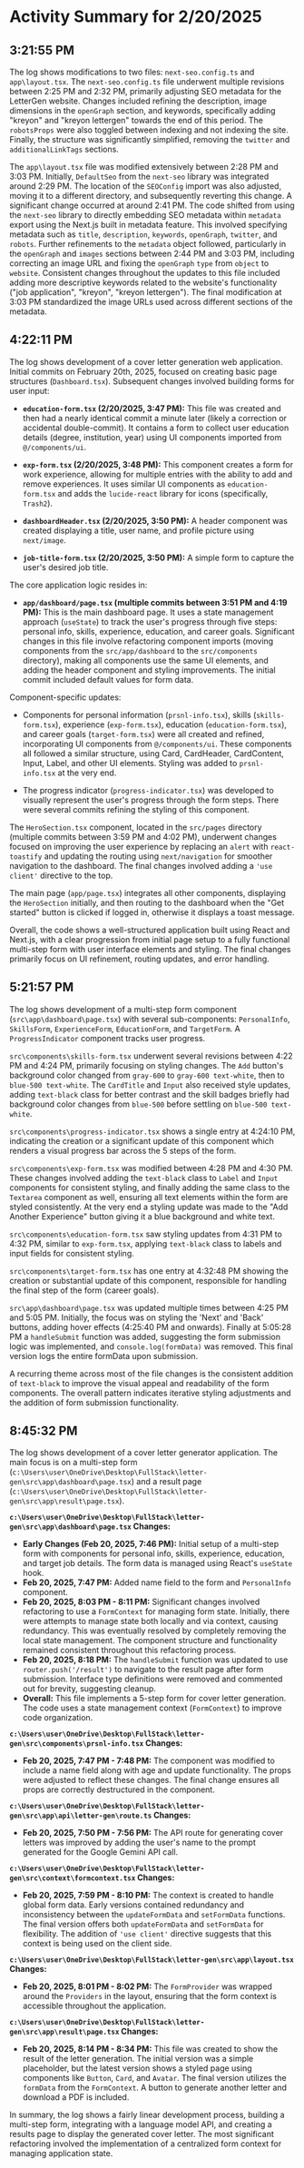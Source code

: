 # Activity Summary for 2/20/2025

## 3:21:55 PM
The log shows modifications to two files: `next-seo.config.ts` and `app\layout.tsx`.  The `next-seo.config.ts` file underwent multiple revisions between 2:25 PM and 2:32 PM, primarily adjusting SEO metadata for the LetterGen website.  Changes included refining the description, image dimensions in the `openGraph` section, and keywords, specifically adding "kreyon" and "kreyon lettergen" towards the end of this period.  The `robotsProps` were also toggled between indexing and not indexing the site. Finally, the structure was significantly simplified, removing the `twitter` and `additionalLinkTags` sections.

The `app\layout.tsx` file was modified extensively between 2:28 PM and 3:03 PM. Initially,  `DefaultSeo` from the `next-seo` library was integrated around 2:29 PM.  The location of the `SEOConfig` import was also adjusted, moving it to a different directory, and subsequently reverting this change.  A significant change occurred at around 2:41 PM.  The code shifted from using the `next-seo` library to directly embedding SEO metadata within `metadata` export using the Next.js built in metadata feature. This involved specifying metadata such as `title`, `description`, `keywords`, `openGraph`, `twitter`, and `robots`.  Further refinements to the `metadata` object followed, particularly in the `openGraph` and `images` sections between 2:44 PM and 3:03 PM, including correcting an image URL and fixing the `openGraph` `type` from `object` to `website`. Consistent changes throughout the updates to this file included adding more descriptive keywords related to the website's functionality ("job application", "kreyon", "kreyon lettergen").  The final modification at 3:03 PM standardized the image URLs used across different sections of the metadata.


## 4:22:11 PM
The log shows development of a cover letter generation web application.  Initial commits on February 20th, 2025, focused on creating basic page structures (`Dashboard.tsx`). Subsequent changes involved building forms for user input:

* **`education-form.tsx` (2/20/2025, 3:47 PM):**  This file was created and then had a nearly identical commit a minute later (likely a correction or accidental double-commit).  It contains a form to collect user education details (degree, institution, year) using UI components imported from `@/components/ui`.

* **`exp-form.tsx` (2/20/2025, 3:48 PM):** This component creates a form for work experience, allowing for multiple entries with the ability to add and remove experiences.  It uses similar UI components as `education-form.tsx` and adds the `lucide-react` library for icons (specifically, `Trash2`).

* **`dashboardHeader.tsx` (2/20/2025, 3:50 PM):** A header component was created displaying a title, user name, and profile picture using `next/image`.

* **`job-title-form.tsx` (2/20/2025, 3:50 PM):**  A simple form to capture the user's desired job title.

The core application logic resides in:

* **`app/dashboard/page.tsx` (multiple commits between 3:51 PM and 4:19 PM):** This is the main dashboard page.  It uses a state management approach (`useState`) to track the user's progress through five steps: personal info, skills, experience, education, and career goals.  Significant changes in this file involve refactoring component imports (moving components from the `src/app/dashboard` to the `src/components` directory), making all components use the same UI elements, and adding the header component and styling improvements. The initial commit included default values for form data.


Component-specific updates:

* Components for personal information (`prsnl-info.tsx`), skills (`skills-form.tsx`), experience (`exp-form.tsx`), education (`education-form.tsx`), and career goals (`target-form.tsx`) were all created and refined, incorporating UI components from `@/components/ui`.  These components all followed a similar structure, using Card, CardHeader, CardContent, Input, Label, and other UI elements.  Styling was added to `prsnl-info.tsx` at the very end.

* The progress indicator (`progress-indicator.tsx`) was developed to visually represent the user's progress through the form steps.  There were several commits refining the styling of this component.


The `HeroSection.tsx` component, located in the `src/pages` directory (multiple commits between 3:59 PM and 4:02 PM), underwent changes focused on improving the user experience by replacing an `alert` with `react-toastify` and updating the routing using `next/navigation`  for smoother navigation to the dashboard.  The final changes involved adding a `'use client'` directive to the top.


The main page (`app/page.tsx`) integrates all other components, displaying the `HeroSection` initially, and then routing to the dashboard when the "Get started" button is clicked if logged in, otherwise it displays a toast message.


Overall, the code shows a well-structured application built using React and Next.js, with a clear progression from initial page setup to a fully functional multi-step form with user interface elements and styling.  The final changes primarily focus on UI refinement, routing updates, and error handling.


## 5:21:57 PM
The log shows development of a multi-step form component (`src\app\dashboard\page.tsx`) with several sub-components: `PersonalInfo`, `SkillsForm`, `ExperienceForm`, `EducationForm`, and `TargetForm`.  A `ProgressIndicator` component tracks user progress.


`src\components\skills-form.tsx` underwent several revisions between 4:22 PM and 4:24 PM, primarily focusing on styling changes. The `Add` button's background color changed from `gray-600` to `gray-600 text-white`, then to `blue-500 text-white`. The `CardTitle` and `Input` also received style updates, adding `text-black` class for better contrast and the skill badges briefly had background color changes from `blue-500` before settling on `blue-500 text-white`.

`src\components\progress-indicator.tsx` shows a single entry at 4:24:10 PM, indicating the creation or a significant update of this component which renders a visual progress bar across the 5 steps of the form.

`src\components\exp-form.tsx` was modified between 4:28 PM and 4:30 PM.  These changes involved adding the `text-black` class to `Label` and `Input` components for consistent styling, and finally adding the same class to the `Textarea` component as well, ensuring all text elements within the form are styled consistently. At the very end a styling update was made to the "Add Another Experience" button giving it a blue background and white text.

`src\components\education-form.tsx` saw styling updates from 4:31 PM to 4:32 PM, similar to `exp-form.tsx`, applying `text-black` class to labels and input fields for consistent styling.

`src\components\target-form.tsx` has one entry at 4:32:48 PM showing the creation or substantial update of this component, responsible for handling the final step of the form (career goals).

`src\app\dashboard\page.tsx`  was updated multiple times between 4:25 PM and 5:05 PM. Initially, the focus was on styling the 'Next' and 'Back' buttons, adding hover effects (4:25:40 PM and onwards).  Finally at 5:05:28 PM a `handleSubmit` function was added, suggesting the form submission logic was implemented, and `console.log(formData)` was removed. This final version logs the entire formData upon submission.


A recurring theme across most of the file changes is the consistent addition of `text-black` to improve the visual appeal and readability of the form components. The overall pattern indicates iterative styling adjustments and the addition of form submission functionality.


## 8:45:32 PM
The log shows development of a cover letter generator application.  The main focus is on a multi-step form (`c:\Users\user\OneDrive\Desktop\FullStack\letter-gen\src\app\dashboard\page.tsx`) and a result page (`c:\Users\user\OneDrive\Desktop\FullStack\letter-gen\src\app\result\page.tsx`).

**`c:\Users\user\OneDrive\Desktop\FullStack\letter-gen\src\app\dashboard\page.tsx` Changes:**

*   **Early Changes (Feb 20, 2025, 7:46 PM):** Initial setup of a multi-step form with components for personal info, skills, experience, education, and target job details.  The form data is managed using React's `useState` hook.
*   **Feb 20, 2025, 7:47 PM:** Added name field to the form and `PersonalInfo` component.
*   **Feb 20, 2025, 8:03 PM - 8:11 PM:**  Significant changes involved refactoring to use a `FormContext` for managing form state.  Initially, there were attempts to manage state both locally and via context, causing redundancy. This was eventually resolved by completely removing the local state management.  The component structure and functionality remained consistent throughout this refactoring process.
*   **Feb 20, 2025, 8:18 PM:**  The `handleSubmit` function was updated to use `router.push('/result')` to navigate to the result page after form submission.  Interface type definitions were removed and commented out for brevity, suggesting cleanup.
*   **Overall:** This file implements a 5-step form for cover letter generation. The code uses a state management context (`FormContext`) to improve code organization.


**`c:\Users\user\OneDrive\Desktop\FullStack\letter-gen\src\components\prsnl-info.tsx` Changes:**

*   **Feb 20, 2025, 7:47 PM - 7:48 PM:**  The component was modified to include a name field along with age and update functionality.  The props were adjusted to reflect these changes.  The final change ensures all props are correctly destructured in the component.


**`c:\Users\user\OneDrive\Desktop\FullStack\letter-gen\src\app\api\letter-gen\route.ts` Changes:**

*   **Feb 20, 2025, 7:50 PM - 7:56 PM:**  The API route for generating cover letters was improved by adding the user's name to the prompt generated for the Google Gemini API call.


**`c:\Users\user\OneDrive\Desktop\FullStack\letter-gen\src\context\formcontext.tsx` Changes:**

*   **Feb 20, 2025, 7:59 PM - 8:10 PM:** The context is created to handle global form data.  Early versions contained redundancy and inconsistency between the `updateFormData` and `setFormData` functions. The final version offers both `updateFormData` and `setFormData` for flexibility.  The addition of  `'use client'` directive suggests that this context is being used on the client side.


**`c:\Users\user\OneDrive\Desktop\FullStack\letter-gen\src\app\layout.tsx` Changes:**

*   **Feb 20, 2025, 8:01 PM - 8:02 PM:** The `FormProvider` was wrapped around the `Providers` in the layout, ensuring that the form context is accessible throughout the application.


**`c:\Users\user\OneDrive\Desktop\FullStack\letter-gen\src\app\result\page.tsx` Changes:**

*   **Feb 20, 2025, 8:14 PM - 8:34 PM:** This file was created to show the result of the letter generation. The initial version was a simple placeholder, but the latest version shows a styled page using components like `Button`, `Card`, and `Avatar`.  The final version utilizes the `formData` from the `FormContext`.  A button to generate another letter and download a PDF is included.

In summary, the log shows a fairly linear development process, building a multi-step form, integrating with a language model API, and creating a results page to display the generated cover letter.  The most significant refactoring involved the implementation of a centralized form context for managing application state.
